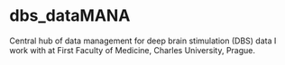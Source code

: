 # dbs_dataMANA
Central hub of data management for deep brain stimulation (DBS) data I work with at First Faculty of Medicine, Charles University, Prague.
